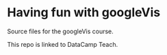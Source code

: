 # Having fun with googleVis

Source files for the googleVis course.

This repo is linked to DataCamp Teach.
